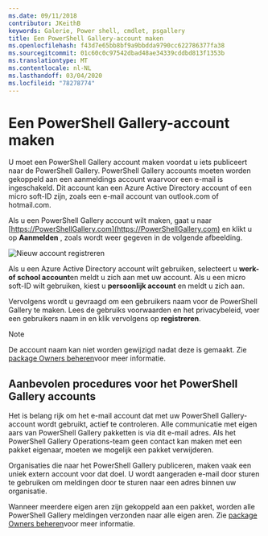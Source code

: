 ```yaml
---
ms.date: 09/11/2018
contributor: JKeithB
keywords: Galerie, Power shell, cmdlet, psgallery
title: Een PowerShell Gallery-account maken
ms.openlocfilehash: f43d7e65bb8bf9a9bbdda9790cc622786377fa38
ms.sourcegitcommit: 01c60c0c97542dbad48ae34339cddbd813f1353b
ms.translationtype: MT
ms.contentlocale: nl-NL
ms.lasthandoff: 03/04/2020
ms.locfileid: "78278774"
---
```

# <a name="creating-a-powershell-gallery-account"></a>Een PowerShell Gallery-account maken

U moet een PowerShell Gallery account maken voordat u iets publiceert naar de PowerShell Gallery.
PowerShell Gallery accounts moeten worden gekoppeld aan een aanmeldings account waarvoor een e-mail is ingeschakeld. Dit account kan een Azure Active Directory account of een micro soft-ID zijn, zoals een e-mail account van outlook.com of hotmail.com.

Als u een PowerShell Gallery account wilt maken, gaat u naar [https://PowerShellGallery.com](https://PowerShellGallery.com) en klikt u op **Aanmelden** , zoals wordt weer gegeven in de volgende afbeelding.

![Nieuw account registreren](media/creating-an-account/CreateAccount-Register.png)

Als u een Azure Active Directory account wilt gebruiken, selecteert u **werk-of school account**en meldt u zich aan met uw account. Als u een micro soft-ID wilt gebruiken, kiest u **persoonlijk account** en meldt u zich aan.

Vervolgens wordt u gevraagd om een gebruikers naam voor de PowerShell Gallery te maken. Lees de gebruiks voorwaarden en het privacybeleid, voer een gebruikers naam in en klik vervolgens op **registreren**.

> [!NOTE]
> De account naam kan niet worden gewijzigd nadat deze is gemaakt. Zie [package Owners beheren](managing-package-owners.md)voor meer informatie.

## <a name="recommended-practices-for-powershell-gallery-accounts"></a>Aanbevolen procedures voor het PowerShell Gallery accounts

Het is belang rijk om het e-mail account dat met uw PowerShell Gallery-account wordt gebruikt, actief te controleren. Alle communicatie met eigen aars van PowerShell Gallery pakketten is via dit e-mail adres. Als het PowerShell Gallery Operations-team geen contact kan maken met een pakket eigenaar, moeten we mogelijk een pakket verwijderen.

Organisaties die naar het PowerShell Gallery publiceren, maken vaak een uniek extern account voor dat doel. U wordt aangeraden e-mail door sturen te gebruiken om meldingen door te sturen naar een adres binnen uw organisatie.

Wanneer meerdere eigen aren zijn gekoppeld aan een pakket, worden alle PowerShell Gallery meldingen verzonden naar alle eigen aren. Zie [package Owners beheren](managing-package-owners.md)voor meer informatie.
